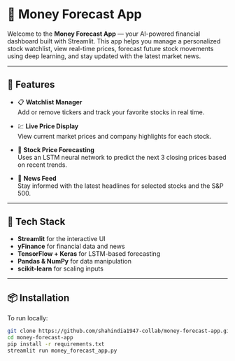 # 💸 Money Forecast App

Welcome to the **Money Forecast App** — your AI-powered financial dashboard built with Streamlit. This app helps you manage a personalized stock watchlist, view real-time prices, forecast future stock movements using deep learning, and stay updated with the latest market news.

---

## 🚀 Features

- 📋 **Watchlist Manager**  
  Add or remove tickers and track your favorite stocks in real time.

- 💹 **Live Price Display**  
  View current market prices and company highlights for each stock.

- 🔮 **Stock Price Forecasting**  
  Uses an LSTM neural network to predict the next 3 closing prices based on recent trends.

- 📰 **News Feed**  
  Stay informed with the latest headlines for selected stocks and the S&P 500.

---

## 🧠 Tech Stack

- **Streamlit** for the interactive UI  
- **yFinance** for financial data and news  
- **TensorFlow + Keras** for LSTM-based forecasting  
- **Pandas & NumPy** for data manipulation  
- **scikit-learn** for scaling inputs

---

## 📦 Installation

To run locally:

```bash
git clone https://github.com/shahindia1947-collab/money-forecast-app.git
cd money-forecast-app
pip install -r requirements.txt
streamlit run money_forecast_app.py
